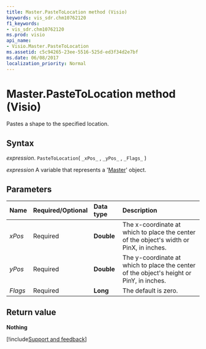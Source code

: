 ```yaml
---
title: Master.PasteToLocation method (Visio)
keywords: vis_sdr.chm10762120
f1_keywords:
- vis_sdr.chm10762120
ms.prod: visio
api_name:
- Visio.Master.PasteToLocation
ms.assetid: c5c94265-23ee-5516-525d-ed3f34d2e7bf
ms.date: 06/08/2017
localization_priority: Normal
---
```



# Master.PasteToLocation method (Visio)

Pastes a shape to the specified location.


## Syntax

_expression_. `PasteToLocation`( `_xPos_` , `_yPos_` , `_Flags_` )

 _expression_ A variable that represents a '[Master](Visio.Master.md)' object.


## Parameters



|Name|Required/Optional|Data type|Description|
|:-----|:-----|:-----|:-----|
| _xPos_|Required| **Double**|The x-coordinate at which to place the center of the object's width or PinX, in inches.|
| _yPos_|Required| **Double**|The y-coordinate at which to place the center of the object's height or PinY, in inches.|
| _Flags_|Required| **Long**|The default is zero.|

## Return value

 **Nothing**

[!include[Support and feedback](~/includes/feedback-boilerplate.md)]